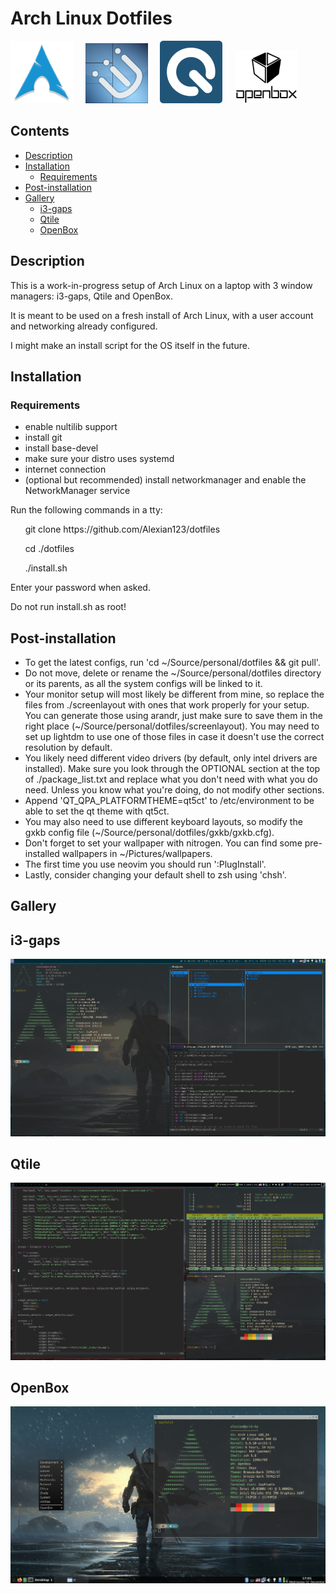 # Arch Linux Dotfiles 

<a href="https://www.archlinux.org"><img src="/icons/arch.png" width="100"/></a> &nbsp;&nbsp;&nbsp; <a href="https://github.com/Airblader/i3"><img src="/icons/i3.png" width="100"/></a> &nbsp;&nbsp;&nbsp; <a href="http://www.qtile.org"><img src="/icons/qtile.png" width="100"/></a> &nbsp;&nbsp;&nbsp; <a href="http://openbox.org/wiki/Main_Page"><img src="/icons/openbox.jpg" width="100"/></a>

## Contents
  * [Description](#description)
  * [Installation](#installation)
      * [Requirements](#requirements)
  * [Post-installation](#post-installation)
  * [Gallery](#gallery)
      * [i3-gaps](#i3-gaps)
      * [Qtile](#qtile)
      * [OpenBox](#openbox)

## Description
<p>This is a work-in-progress setup of Arch Linux on a laptop with 3 window managers: i3-gaps, Qtile and OpenBox.</p>
<p>It is meant to be used on a fresh install of Arch Linux, with a user account and networking already configured.</p>
<p>I might make an install script for the OS itself in the future.</p>

## Installation
### Requirements
<ul>
 <li>enable nultilib support</li>
 <li>install git</li>
 <li>install base-devel</li>
 <li>make sure your distro uses systemd</li>
 <li>internet connection</li>
 <li>(optional but recommended) install networkmanager and enable the NetworkManager service</li>
</ul>

<p>Run the following commands in a tty:</p>
<p>&nbsp;&nbsp;&nbsp;&nbsp;&nbsp;&nbsp;git clone https://github.com/Alexian123/dotfiles</p>
<p>&nbsp;&nbsp;&nbsp;&nbsp;&nbsp;&nbsp;cd ./dotfiles</p>
<p>&nbsp;&nbsp;&nbsp;&nbsp;&nbsp;&nbsp;./install.sh</p>
<p>Enter your password when asked.</p>
<p>Do not run install.sh as root!</p>

## Post-installation
<ul>
 <li>To get the latest configs, run 'cd  ~/Source/personal/dotfiles && git pull'.</li>
 <li>Do not move, delete or rename the ~/Source/personal/dotfiles directory or its parents, as all the system configs will be linked to it.</li>
 <li>Your monitor setup will most likely be different from mine, so replace the files from ./screenlayout with ones that work properly for your setup. You can generate those using arandr, just make sure to save them in the right place (~/Source/personal/dotfiles/screenlayout). You may need to set up lightdm to use one of those files in case it doesn't use the correct resolution by default.</li>
 <li>You likely need different video drivers (by default, only intel drivers are installed). Make sure you look through the OPTIONAL section at the top of           ./package_list.txt and replace what you don't need with what you do need. Unless you know what you're doing, do not modify other sections.</li>
 <li>Append 'QT_QPA_PLATFORMTHEME=qt5ct' to /etc/environment to be able to set the qt theme with qt5ct.</li>
 <li>You may also need to use different keyboard layouts, so modify the gxkb config file (~/Source/personal/dotfiles/gxkb/gxkb.cfg).</li>
 <li>Don't forget to set your wallpaper with nitrogen. You can find some pre-installed wallpapers in ~/Pictures/wallpapers.</li>
 <li>The first time you use neovim you should run ':PlugInstall'.</li>
 <li>Lastly, consider changing your default shell to zsh using 'chsh'.</li>
</ul>

## Gallery

## i3-gaps
<img src="screenshots/i3.png">

## Qtile
<img src="screenshots/qtile.png">

## OpenBox
<img src="screenshots/openbox.png">
